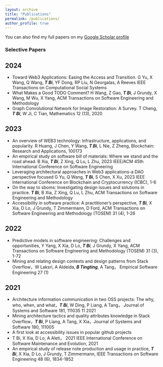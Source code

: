 ```yaml
---
layout: archive
title: "Publications"
permalink: /publications/
author_profile: true
---
```


You can also find my full papers on my [Google Scholar profile](https://pages.github.com/](https://scholar.google.com.au/citations?hl=en&user=0ixOsn8AAAAJ&view_op=list_works&gmla=AILGF5WCo5O6ZNXH1GxUplKkThtlPzvQ80-3bVputjiKg3Fm7urI711dxnsWNga0pIdqvbxlP9ryuyb0eoy91udq))


### Selective Papers

  
## 2024

- Toward Web3 Applications: Easing the Access and Transition. G Yu, X Wang, Q Wang, ***T Bi***, YF Dong, RP Liu, N Georgalas, A Reeves
IEEE Transactions on Computational Social Systems
- What Makes a Good TODO Comment? H Wang, Z Gao, ***T Bi***, J Grundy, X Wang, M Wu, X Yang, ACM Transactions on Software Engineering and Methodology
- Graph Convolutional Network for Image Restoration: A Survey. T Cheng, ***T Bi***, W Ji, C Tian, Mathematics 12 (13), 2020


## 2023
- An overview of WEB3 technology: Infrastructure, applications, and popularity. R Huang, J Chen, Y Wang, ***T Bi***, L Nie, Z Zheng, Blockchain: Research and Applications, 100173
- An empirical study on software bill of materials: Where we stand and the road ahead. B Xia, ***T Bi***, Z Xing, Q Lu, L Zhu, 2023 IEEE/ACM 45th International Conference on Software Engineering
- Leveraging architectural approaches in Web3 applications-a DAO perspective focused G Yu, Q Wang, ***T Bi***, S Chen, X Xu, 2023 IEEE International Conference on Blockchain and Cryptocurrency (ICBC), 1-6
- On the way to sboms: Investigating design issues and solutions in practice. ***T Bi***, B Xia, Z Xing, Q Lu, L Zhu, ACM Transactions on Software Engineering and Methodology
- Accessibility in software practice: A practitioner’s perspective, ***T Bi***, X Xia, D Lo, J Grundy, T Zimmermann, D Ford, ACM Transactions on Software Engineering and Methodology (TOSEM) 31 (4), 1-26

## 2022
- Predictive models in software engineering: Challenges and opportunities, Y Yang, X Xia, D Lo, ***T Bi***, J Grundy, X Yang, ACM Transactions on Software Engineering and Methodology (TOSEM) 31 (3), 1-72
- Mining and relating design contexts and design patterns from Stack Overflow，W Laksri, A Aldeida, ***B Tingting***, A Tang， Empirical Software Engineering 27 (1)

## 2021
- Architecture information communication in two OSS projects: The why, who, when, and what，***T Bi***, W Ding, P Liang, A Tang， Journal of Systems and Software 181, 111035	11	2021
- Mining architecture tactics and quality attributes knowledge in Stack Overflow，***T Bi***, P Liang, A Tang, X Xia，Journal of Systems and Software 180, 111005
- A first look at accessibility issues in popular github projects
- T Bi, X Xia, D Lo, A Aleti， 2021 IEEE International Conference on Software Maintenance and Evolution, 2021
- An empirical study of release note production and usage in practice, ***T Bi***, X Xia, D Lo, J Grundy, T Zimmermann, IEEE Transactions on Software Engineering 48 (6), 1834-1852


